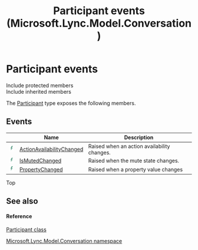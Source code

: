 ﻿---
title: Participant events (Microsoft.Lync.Model.Conversation)
TOCTitle: Participant events
ms:assetid: Events.T:Microsoft.Lync.Model.Conversation.Participant_DI_3_UC_OCS14MrefLyncWPF
ms:mtpsurl: https://msdn.microsoft.com/en-us/library/microsoft.lync.model.conversation.participant_di_3_uc_ocs14mreflyncwpf_events(v=office.15)
ms:contentKeyID: 48593772
ms.date: 07/28/2014
mtps_version: v=office.15
---

# Participant events

Include protected members  
Include inherited members  

The [Participant](participant-class-microsoft-lync-model-conversation_2.md) type exposes the following members.

## Events

<table>
<thead>
<tr class="header">
<th> </th>
<th>Name</th>
<th>Description</th>
</tr>
</thead>
<tbody>
<tr class="odd">
<td><img src="images/JJ266306.pubevent(Office.15).gif" title="Public event" alt="Public event" /></td>
<td><a href="participant-actionavailabilitychanged-event-microsoft-lync-model-conversation_2.md">ActionAvailabilityChanged</a></td>
<td>Raised when an action availability changes.</td>
</tr>
<tr class="even">
<td><img src="images/JJ266306.pubevent(Office.15).gif" title="Public event" alt="Public event" /></td>
<td><a href="participant-ismutedchanged-event-microsoft-lync-model-conversation_2.md">IsMutedChanged</a></td>
<td>Raised when the mute state changes.</td>
</tr>
<tr class="odd">
<td><img src="images/JJ266306.pubevent(Office.15).gif" title="Public event" alt="Public event" /></td>
<td><a href="participant-propertychanged-event-microsoft-lync-model-conversation_2.md">PropertyChanged</a></td>
<td>Raised when a property value changes</td>
</tr>
</tbody>
</table>


Top

## See also

#### Reference

[Participant class](participant-class-microsoft-lync-model-conversation_2.md)

[Microsoft.Lync.Model.Conversation namespace](microsoft-lync-model-conversation-namespace_2.md)


